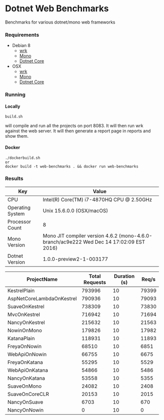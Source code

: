 # Dotnet Web Benchmarks

Benchmarks for various dotnet/mono web frameworks

### Requirements
* Debian 8
  * [wrk](https://github.com/wg/wrk/wiki/Installing-Wrk-on-Linux)
  * [Mono](http://www.mono-project.com/download/)
  * [Dotnet Core](https://www.microsoft.com/net/core#linuxdebian)
* OSX
  * [wrk](https://github.com/wg/wrk/wiki/Installing-wrk-on-OSX)
  * [Mono](http://www.mono-project.com/download/)
  * [Dotnet Core](https://www.microsoft.com/net/core#macos)
  
### Running
#### Locally

```
build.sh
``` 
will compile and run all the projects on port 8083.  It will then run wrk against the web server.  It will then generate a report page in reports and show them.


#### Docker

```
./dockerbuild.sh
or
docker build -t web-benchmarks . && docker run web-benchmarks
```


### Results

Key | Value 
--- | --- 
CPU | Intel(R) Core(TM) i7-4870HQ CPU @ 2.50GHz
Operating System | Unix 15.6.0.0 (OSX/macOS)
Processor Count |	8
Mono Version	| Mono JIT compiler version 4.6.2 (mono-4.6.0-branch/ac9e222 Wed Dec 14 17:02:09 EST 2016)
Dotnet Version |1.0.0-preview2-1-003177


ProjectName | Total Requests | Duration (s) |  Req/s
--- | --- | --- | --- 
KestrelPlain              | 793996        | 10           | 79399 
AspNetCoreLambdaOnKestrel | 790936        | 10           | 79093 
SuaveOnKestrel            | 738309        | 10           | 73830 
MvcOnKestrel              | 716942        | 10           | 71694 
NancyOnKestrel            | 215632        | 10           | 21563 
NowinOnMono               | 179826        | 10           | 17982 
KatanaPlain               | 118931        | 10           | 11893 
FreyaOnNowin              | 68510         | 10           | 6851  
WebApiOnNowin             | 66755         | 10           | 6675  
FreyaOnKatana             | 55295         | 10           | 5529  
WebApiOnKatana            | 54866         | 10           | 5486  
NancyOnKatana             | 53558         | 10           | 5355  
SuaveOnMono               | 24082         | 10           | 2408  
SuaveOnCoreCLR            | 20153         | 10           | 2015  
NancyOnSuave              | 6703          | 10           | 670   
NancyOnNowin              | 0             | 10           | 0     
